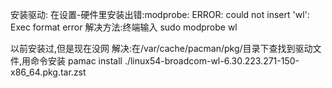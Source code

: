 
安装驱动:
在设置-硬件里安装出错:modprobe: ERROR: could not insert 'wl': Exec format error
解决方法:终端输入 sudo modprobe wl

以前安装过,但是现在没网
解决:在/var/cache/pacman/pkg/目录下查找到驱动文件,用命令安装
pamac install ./linux54-broadcom-wl-6.30.223.271-150-x86_64.pkg.tar.zst
